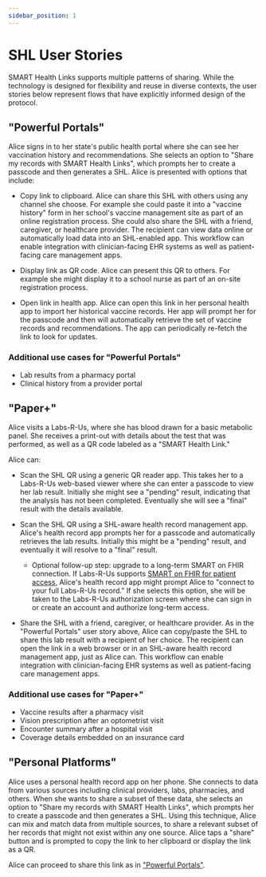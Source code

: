 ```yaml
---
sidebar_position: 1
---
```


# SHL User Stories

SMART Health Links supports multiple patterns of sharing. While the technology
is designed for flexibility and reuse in diverse contexts, the user stories
below represent flows that have explicitly informed design of the protocol.


## "Powerful Portals"

Alice signs in to her state's public health portal where she can see her 
vaccination history and recommendations. She selects an option to "Share my
records with SMART Health Links", which prompts her to create a passcode
and then generates a SHL. Alice is presented with options that include:

* Copy link to clipboard.
Alice can share this SHL with others using any channel she choose. For example
she could paste it into a "vaccine history" form in her school's vaccine
management site as part of an online registration process. She could also share
the SHL with a friend, caregiver, or healthcare provider. The recipient can view
data online or automatically load data into an SHL-enabled app. This workflow
can enable integration with clinician-facing EHR systems as well as
patient-facing care management apps.

* Display link as QR code.
Alice can present this QR to others. For example she might display it to a school
nurse as part of an on-site registration process.

* Open link in health app.
Alice can open this link in her personal health app to import her historical vaccine
records. Her app will prompt her for the passcode and then will automatically 
retrieve the set of vaccine records and recommendations. The app can periodically
re-fetch the link to look for updates.

### Additional use cases for "Powerful Portals"

* Lab results from a pharmacy portal
* Clinical history from a provider portal


## "Paper+"

Alice visits a Labs-R-Us, where she has blood drawn for a basic metabolic panel.
She receives a print-out with details about the test that was performed, as well
as a QR code labeled as a "SMART Health Link." 

Alice can:

* Scan the SHL QR using a generic QR reader app.
This takes her to a Labs-R-Us web-based viewer where she can enter a passcode to view her lab
result. Initially she might see a "pending" result, indicating that the analysis
has not been completed. Eventually she will see a "final" result with the
details available.

* Scan the SHL QR using a SHL-aware health record management app.
Alice's health record app prompts her for a passcode and automatically retrieves the lab
results. Initially this might be a "pending" result, and eventually it will
resolve to a "final" result.

  * Optional follow-up step: upgrade to a long-term SMART on FHIR connection.
  If Labs-R-Us supports [SMART on FHIR for patient
  access](https://hl7.org/fhir/smart-app-launch/), Alice's health record app
  might prompt Alice to "connect to your full Labs-R-Us record." If she selects
  this option, she will be taken to the Labs-R-Us authorization screen where she
  can sign in or create an account and authorize long-term access.

* Share the SHL with a friend, caregiver, or healthcare provider.
As in the "Powerful Portals" user story above, Alice can copy/paste the SHL to
share this lab result with a recipient of her choice. The recipient can open the
link in a web browser or in an SHL-aware health record management app, just as
Alice can. This workflow can enable integration with clinician-facing EHR
systems as well as patient-facing care management apps.

### Additional use cases for "Paper+"

* Vaccine results after a pharmacy visit
* Vision prescription after an optometrist visit
* Encounter summary after a hospital visit
* Coverage details embedded on an insurance card


## "Personal Platforms" 

Alice uses a personal health record app on her phone. She connects to data from
various sources including clinical providers, labs, pharmacies, and others. When
she wants to share a subset of these data, she selects an option to "Share my
records with SMART Health Links", which prompts her to create a passcode and
then generates a SHL. Using this technique, Alice can mix and match data from
multiple sources, to share a relevant subset of her records that might not exist
within any one source. Alice taps a "share" button and is prompted to copy the
link to her clipboard or display the link as a QR.

Alice can proceed to share this link as in ["Powerful Portals"](#powerful-portals).